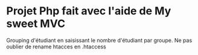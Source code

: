 # Projet Php fait avec l'aide de My sweet MVC 
Grouping d'étudiant en saisissant le nombre d'étudiant par groupe.
Ne pas oublier de rename htacces en .htaccess
